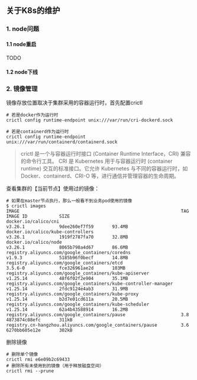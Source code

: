 ## 关于K8s的维护

### 1. node问题
#### 1.1 node重启
TODO
#### 1.2 node下线

### 2. 镜像管理
镜像存放位置取决于集群采用的容器运行时，首先配置crictl
```shell
# 若是docker作为运行时
crictl config runtime-endpoint unix:///var/run/cri-dockerd.sock

# 若是containerd作为运行时
crictl config runtime-endpoint unix:///var/run/containerd/containerd.sock
```
>crictl 是一个与容器运行时接口 (Container Runtime Interface，CRI) 兼容的命令行工具。
> CRI 是 Kubernetes 用于与容器运行时 (container runtime) 交互的标准接口。它允许 Kubernetes 与不同的容器运行时，如 Docker、containerd、CRI-O 等，进行通信并管理容器的生命周期。

查看集群的【当前节点】使用过的镜像：
```shell
# 如果在master节点执行，那么一般看不到业务pod使用的镜像
$ crictl images                                                            
IMAGE                                                             TAG                 IMAGE ID            SIZE
docker.io/calico/cni                                              v3.26.1             9dee260ef7f59       93.4MB
docker.io/calico/kube-controllers                                 v3.26.1             1919f2787fa70       32.8MB
docker.io/calico/node                                             v3.26.1             8065b798a4d67       86.6MB
registry.aliyuncs.com/google_containers/coredns                   v1.9.3              5185b96f0becf       14.8MB
registry.aliyuncs.com/google_containers/etcd                      3.5.6-0             fce326961ae2d       103MB
registry.aliyuncs.com/google_containers/kube-apiserver            v1.25.14            48f6f02f2e904       35.1MB
registry.aliyuncs.com/google_containers/kube-controller-manager   v1.25.14            2fdc9124e4ab3       31.9MB
registry.aliyuncs.com/google_containers/kube-proxy                v1.25.14            b2d7e01cd611a       20.5MB
registry.aliyuncs.com/google_containers/kube-scheduler            v1.25.14            62a4b43588914       16.2MB
registry.aliyuncs.com/google_containers/pause                     3.8                 4873874c08efc       311kB
registry.cn-hangzhou.aliyuncs.com/google_containers/pause         3.6                 6270bb605e12e       302kB
```

删除镜像
```shell
# 删除单个镜像
crictl rmi e6e09b2c69433
# 删除所有未使用到的镜像（用于释放磁盘空间）
crictl rmi --prune
```
